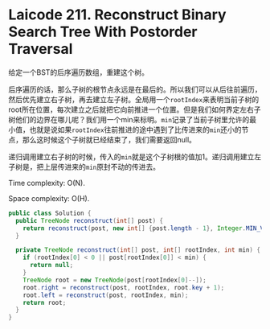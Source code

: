 # Laicode 211. Reconstruct Binary Search Tree With Postorder Traversal

给定一个BST的后序遍历数组，重建这个树。

后序遍历的话，那么子树的根节点永远是在最后的。所以我们可以从后往前遍历，然后优先建立右子树，再去建立左子树。全局用一个`rootIndex`来表明当前子树的root所在位置，每次建立之后就把它向前推进一个位置。但是我们如何界定左右子树他们的边界在哪儿呢？我们用一个min来标明。`min`记录了当前子树里允许的最小值，也就是说如果`rootIndex`往前推进的途中遇到了比传进来的`min`还小的节点，那么这时候这个子树就已经结束了，我们需要返回null。

递归调用建立右子树的时候，传入的`min`就是这个子树根的值加1。递归调用建立左子树是，把上层传进来的`min`原封不动的传进去。

Time complexity: O(N).

Space complexity: O(H).

```java
public class Solution {
  public TreeNode reconstruct(int[] post) {
    return reconstruct(post, new int[] {post.length - 1}, Integer.MIN_VALUE);
  }

  private TreeNode reconstruct(int[] post, int[] rootIndex, int min) {
    if (rootIndex[0] < 0 || post[rootIndex[0]] < min) {
      return null;
    }
    TreeNode root = new TreeNode(post[rootIndex[0]--]);
    root.right = reconstruct(post, rootIndex, root.key + 1);
    root.left = reconstruct(post, rootIndex, min);
    return root;
  }
}
```